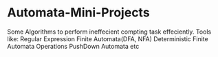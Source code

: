 # Automata-Mini-Projects


Some Algorithms to perform ineffecient compting task effeciently. Tools like:
Regular Expression
Finite Automata(DFA, NFA)
Deterministic Finite Automata Operations
PushDown Automata etc

